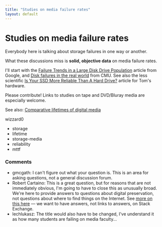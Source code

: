 ```yaml
---
title: "Studies on media failure rates"
layout: default
---
```

Studies on media failure rates
=====================
Everybody here is talking about storage failures in one way or another.

What these discussions miss is **solid, objective data** on media
failure rates.

I'll start with the [Failure Trends in a Large Disk Drive
Population](http://static.googleusercontent.com/external_content/untrusted_dlcp/research.google.com/en//archive/disk_failures.pdf)
article from Google, and [Disk failures in the real
world](http://static.usenix.org/events/fast07/tech/schroeder/schroeder.pdf)
from CMU. See also the less scientific [Is Your SSD More Reliable Than A
Hard
Drive?](http://www.tomshardware.com/reviews/ssd-reliability-failure-rate,2923.html)
article for Tom's hardware.

Please contribute! Links to studies on tape and DVD/Bluray media are
especially welcome.

See also: [Comparative lifetimes of digital
media](http://digitalpreservation.stackexchange.com/questions/5/comparative-lifetimes-of-digital-media)

wizzard0

<ul class="tags"><li class="tag">storage</li><li class="tag">lifetime</li><li class="tag">storage-media</li><li class="tag">reliability</li><li class="tag">mttf</li></ul>

### Comments ###
* gmcgath: I can't figure out what your question is. This is an area for asking
questions, not a general discussion forum.
* Robert Cartaino: This is a great question, but for reasons that are not immediately
obvious, I'm going to have to close this as unusually broad. We're here
to provide answers to questions about digital preservation, not
questions about where to find things on the Internet. See [more on this
here](http://meta.digitalpreservation.stackexchange.com/q/27/101) — we
want to have answers, not links to answers, on Stack Exchange.
* lechlukasz: The title would also have to be changed, I've understand it as how many
students are failing on media faculty...


